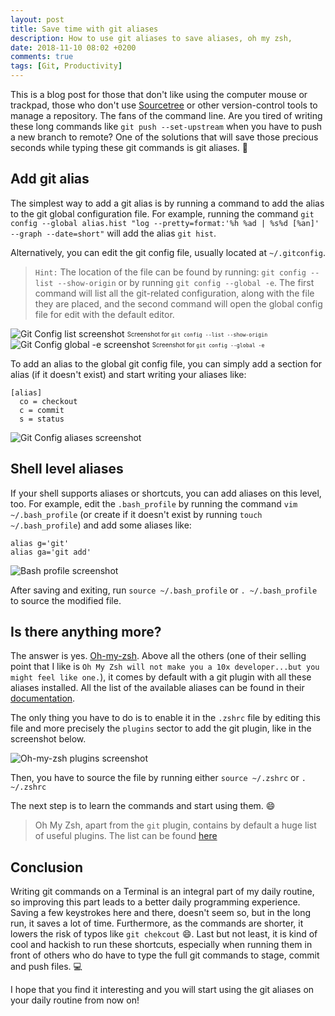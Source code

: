 ```yaml
---
layout: post
title: Save time with git aliases
description: How to use git aliases to save aliases, oh my zsh, 
date: 2018-11-10 08:02 +0200
comments: true
tags: [Git, Productivity]
---
```



This is a blog post for those that don't like using the computer mouse or trackpad, those who don't use [Sourcetree](https://www.sourcetreeapp.com/) or other version-control tools to manage a repository.
The fans of the command line. Are you tired of writing these long commands like `git push --set-upstream` when you have to push a new branch to remote? One of the solutions that will save those precious seconds while typing these git commands is git aliases. :rocket:


## Add git alias
The simplest way to add a git alias is by running a command to add the alias to the git global configuration file.
For example, running the command `git config --global alias.hist "log --pretty=format:'%h %ad | %s%d [%an]' --graph --date=short"` will add the alias `git hist`.

Alternatively, you can edit the git config file, usually located at `~/.gitconfig`.

> `Hint:` The location of the file can be found by running: `git config --list --show-origin` or by running `git config --global -e`. The first command will list all the git-related configuration, along with the file they are placed, and the second command will open the global config file for edit with the default editor.

![Git Config list screenshot]({{site.url}}/assets/git_aliases/git_config_list.png)
<sub><sup>Screenshot for `git config --list --show-origin`</sup></sub>
![Git Config global -e screenshot]({{site.url}}/assets/git_aliases/git_config_global_e.png)
<sub><sup>Screenshot for `git config --global -e`</sup></sub>

To add an alias to the global git config file, you can simply add a section for alias (if it doesn't exist) and start writing your aliases like:
```
[alias]
  co = checkout
  c = commit
  s = status
```

![Git Config aliases screenshot]({{site.url}}/assets/git_aliases/git_config_aliases.png)

## Shell level aliases
If your shell supports aliases or shortcuts, you can add aliases on this level, too. For example, edit the `.bash_profile` by running the command
`vim  ~/.bash_profile` (or create if it doesn't exist by running `touch ~/.bash_profile`) and add some aliases like:
```
alias g='git'
alias ga='git add'
```

![Bash profile screenshot]({{site.url}}/assets/git_aliases/bash_profile.png)

After saving and exiting, run `source ~/.bash_profile` or `. ~/.bash_profile` to source the modified file.

## Is there anything more?
The answer is yes. [Oh-my-zsh](https://github.com/robbyrussell/oh-my-zsh). Above all the others (one of their selling point that I like is `Oh My Zsh will not make you a 10x developer...but you might feel like one.`), it comes by default with a git plugin with all these aliases installed. All the list of the available aliases can be found in their [documentation](https://github.com/robbyrussell/oh-my-zsh/wiki/Plugin:git).

The only thing you have to do is to enable it in the `.zshrc` file by editing this file and more precisely the `plugins` sector to add the git plugin, like in the screenshot below.

![Oh-my-zsh plugins screenshot]({{site.url}}/assets/git_aliases/oh_my_zsh_plugins.png)

Then, you have to source the file by running either `source ~/.zshrc` or `. ~/.zshrc`

The next step is to learn the commands and start using them. :smile:

> Oh My Zsh, apart from the `git` plugin, contains by default a  huge list of useful plugins. The list can be found [here](https://github.com/robbyrussell/oh-my-zsh/wiki/Plugins)

## Conclusion

Writing git commands on a Terminal is an integral part of my daily routine, so improving this part leads to a better daily programming experience. Saving a few keystrokes here and there, doesn't seem so, but in the long run, it saves a lot of time. Furthermore, as the commands are shorter, it lowers the risk of typos like `git chekcout` :smile:. Last but not least, it is kind of cool and hackish to run these shortcuts, especially when running them in front of others who do have to type the full git commands to stage, commit and push files. :computer:

I hope that you find it interesting and you will start using the git aliases on your daily routine from now on!
